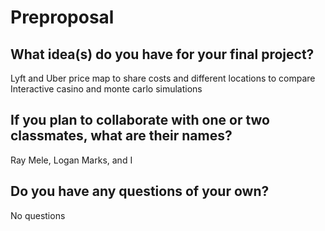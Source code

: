 # Preproposal

## What idea(s) do you have for your final project?

Lyft and Uber price map to share costs and different locations to compare
Interactive casino and monte carlo simulations

## If you plan to collaborate with one or two classmates, what are their names?

Ray Mele, Logan Marks, and I

## Do you have any questions of your own?

No questions
